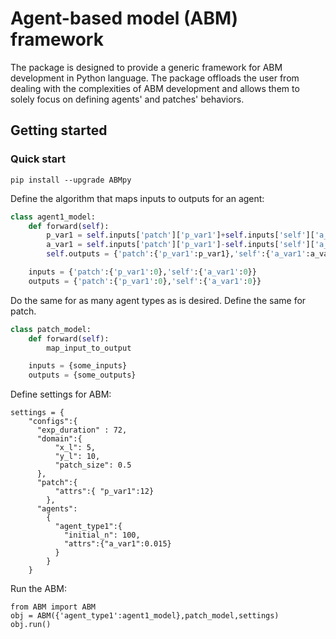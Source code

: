 # Agent-based model (ABM) framework
The package is designed to provide a generic framework for ABM development in Python language. The package offloads the user from dealing with the complexities of ABM development and allows them to solely focus on defining agents' and patches' behaviors. 
## Getting started
### Quick start
`pip install --upgrade ABMpy`

Define the algorithm that maps inputs to outputs for an agent:
```py
class agent1_model:
    def forward(self):
        p_var1 = self.inputs['patch']['p_var1']+self.inputs['self']['a_var1']*0.1
        a_var1 = self.inputs['patch']['p_var1']-self.inputs['self']['a_var1']
        self.outputs = {'patch':{'p_var1':p_var1},'self':{'a_var1':a_var1}}

    inputs = {'patch':{'p_var1':0},'self':{'a_var1':0}}
    outputs = {'patch':{'p_var1':0},'self':{'a_var1':0}}
```
Do the same for as many agent types as is desired. Define the same for patch.

```py
class patch_model:
    def forward(self):
        map_input_to_output

    inputs = {some_inputs}
    outputs = {some_outputs}
```
Define settings for ABM:
```
settings = {
    "configs":{
      "exp_duration" : 72,
      "domain":{
          "x_l": 5,
          "y_l": 10,
          "patch_size": 0.5
      },
      "patch":{
          "attrs":{ "p_var1":12}
        },
      "agents":
        {
          "agent_type1":{
            "initial_n": 100,
            "attrs":{"a_var1":0.015}
          }
        }
    }
```
Run the ABM:
```
from ABM import ABM
obj = ABM({'agent_type1':agent1_model},patch_model,settings)
obj.run()
```


